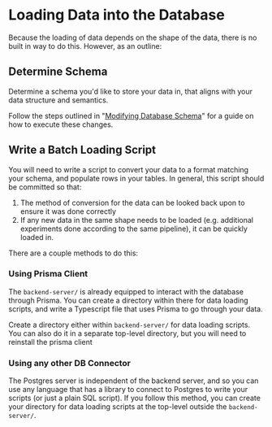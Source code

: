 # Loading Data into the Database

Because the loading of data depends on the shape of the data, there is no built in way to do this. However, as an outline:

## Determine Schema

Determine a schema you'd like to store your data in, that aligns with your data structure and semantics.

Follow the steps outlined in "[Modifying Database Schema](./1-modifying-db-schema.md)" for a guide on how to execute these changes.

## Write a Batch Loading Script

You will need to write a script to convert your data to a format matching your schema, and populate rows in your tables. In general, this script should be committed so that:
1. The method of conversion for the data can be looked back upon to ensure it was done correctly
2. If any new data in the same shape needs to be loaded (e.g. additional experiments done according to the same pipeline), it can be quickly loaded in.

There are a couple methods to do this:

### Using Prisma Client

The `backend-server/` is already equipped to interact with the database through Prisma. You can create a directory within there for data loading scripts, and write a Typescript file that uses Prisma to go through your data.

Create a directory either within `backend-server/` for data loading scripts. You can also do it in a separate top-level directory, but you will need to reinstall the prisma client

### Using any other DB Connector

The Postgres server is independent of the backend server, and so you can use any language that has a library to connect to Postgres to write your scripts (or just a plain SQL script). If you follow this method, you can create your directory for data loading scripts at the top-level outside the `backend-server/`.
